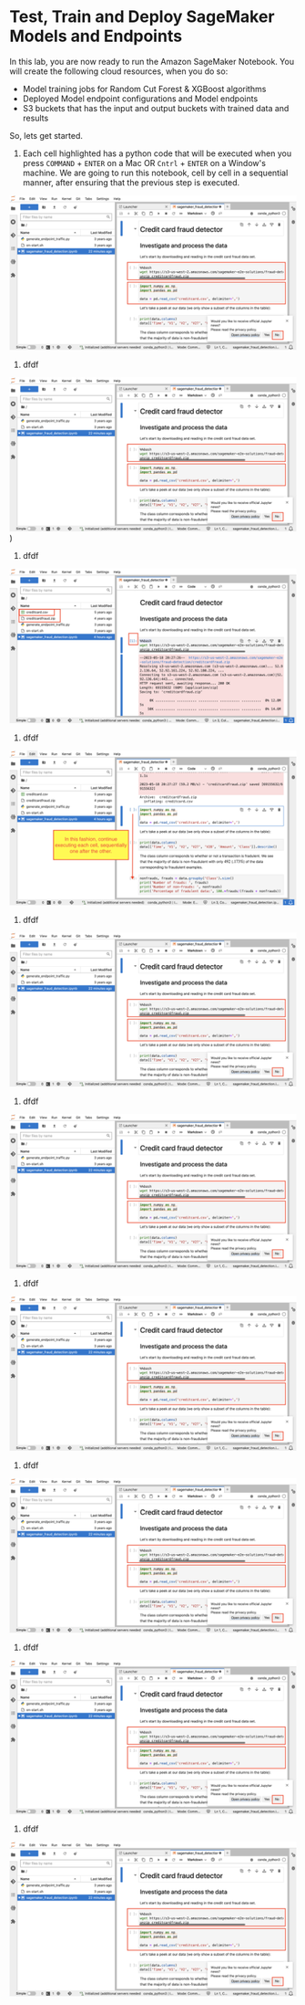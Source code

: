 # Test, Train and Deploy SageMaker Models and Endpoints

In this lab, you are now ready to run the Amazon SageMaker Notebook. You will create the following cloud resources, when you do so:

* Model training jobs for Random Cut Forest & XGBoost algorithms
* Deployed Model endpoint configurations and Model endpoints
* S3 buckets that has the input and output buckets with trained data and results

So, lets get started.

01. Each cell highlighted has a python code that will be executed when you press `COMMAND` + `ENTER` on a Mac OR `Cntrl` + `ENTER` on a Window's machine.
We are going to run this notebook, cell by cell in a sequential manner, after ensuring that the previous step is executed.

![](images/01-sagemaker-model.png)

01. dfdf

![](images/01-sagemaker-model.png))

01. dfdf

![](images/03-SageMaker-model.png)

01. dfdf

![](images/04-SageMaker-model.png)

01. dfdf

![](images/01-SageMaker-model.png)

01. dfdf

![](images/01-SageMaker-model.png)

01. dfdf

![](images/01-SageMaker-model.png)

01. dfdf

![](images/01-SageMaker-model.png)

01. dfdf

![](images/01-SageMaker-model.png)

01. dfdf

![](images/01-SageMaker-model.png)

